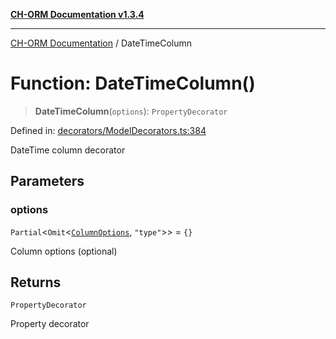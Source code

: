 [**CH-ORM Documentation v1.3.4**](../README.md)

***

[CH-ORM Documentation](../globals.md) / DateTimeColumn

# Function: DateTimeColumn()

> **DateTimeColumn**(`options`): `PropertyDecorator`

Defined in: [decorators/ModelDecorators.ts:384](https://github.com/iarayan/ch-orm/blob/main/src/decorators/ModelDecorators.ts#L384)

DateTime column decorator

## Parameters

### options

`Partial`\<`Omit`\<[`ColumnOptions`](../interfaces/ColumnOptions.md), `"type"`\>\> = `{}`

Column options (optional)

## Returns

`PropertyDecorator`

Property decorator

